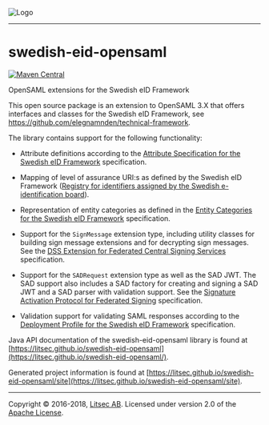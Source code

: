 ![Logo](https://github.com/litsec/eidas-opensaml/blob/master/docs/img/litsec-small.png)

------

# swedish-eid-opensaml

[![Maven Central](https://maven-badges.herokuapp.com/maven-central/se.litsec.opensaml.sweid/swedish-eid-opensaml3/badge.svg)](https://maven-badges.herokuapp.com/maven-central/se.litsec.opensaml.sweid/swedish-eid-opensaml3)

OpenSAML extensions for the Swedish eID Framework

This open source package is an extension to OpenSAML 3.X that offers interfaces and classes for the Swedish eID Framework, see https://github.com/elegnamnden/technical-framework.

The library contains support for the following functionality:

* Attribute definitions according to the [Attribute Specification for the Swedish eID Framework](http://elegnamnden.github.io/technical-framework/latest/ELN-0604_-_Attribute_Specification_for_the_Swedish_eID_Framework.html) specification.

* Mapping of level of assurance URI:s as defined by the Swedish eID Framework ([Registry for identifiers assigned by the Swedish e-identification board](http://elegnamnden.github.io/technical-framework/latest/ELN-0602_-_Deployment_Profile_for_the_Swedish_eID_Framework.html)).

* Representation of entity categories as defined in the [Entity Categories for the Swedish eID Framework](http://elegnamnden.github.io/technical-framework/latest/ELN-0606_-_Entity_Categories_for_the_Swedish_eID_Framework.html) specification.

* Support for the `SignMessage` extension type, including utility classes for building sign message extensions and for decrypting sign messages. See the [DSS Extension for Federated Central Signing Services](http://elegnamnden.github.io/technical-framework/latest/ELN-0609_-_DSS_Extension_for_Federated_Signing_Services.html) specification.

* Support for the `SADRequest` extension type as well as the SAD JWT. The SAD support also includes a SAD factory for creating and signing a SAD JWT and a SAD parser with validation support. See the [Signature Activation Protocol for Federated Signing](http://elegnamnden.github.io/technical-framework/updates/ELN-0613_-_Signature_Activation_Protocol.html) specification.

* Validation support for validating SAML responses according to the [Deployment Profile for the Swedish eID Framework](http://elegnamnden.github.io/technical-framework/latest/ELN-0602_-_Deployment_Profile_for_the_Swedish_eID_Framework.html) specification.

Java API documentation of the swedish-eid-opensaml library is found at [https://litsec.github.io/swedish-eid-opensaml](https://litsec.github.io/swedish-eid-opensaml/).

Generated project information is found at [https://litsec.github.io/swedish-eid-opensaml/site](https://litsec.github.io/swedish-eid-opensaml/site).

------

Copyright &copy; 2016-2018, [Litsec AB](http://www.litsec.se). Licensed under version 2.0 of the [Apache License](http://www.apache.org/licenses/LICENSE-2.0).


